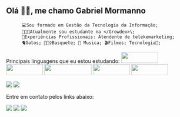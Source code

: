 ## Olá 🖐🏽, me chamo Gabriel Mormanno

          💻Sou formado em Gestão da Tecnologia da Informação;
          👩🏽‍💻Atualmente sou estudante na </Growdev>\;
          🎈Experiências Profissionais: Atendente de telekemarketing;
          🐈Gatos; ⛹🏽‍♀️Basquete; 🎵 Musica; 🎬Filmes; Tecnologia🧡;
              
<div>
      Principais linguagens que eu estou estudando:
      <img src="https://img.shields.io/badge/HTML5-E34F26?style=for-the-badge&logo=html5&logoColor=white" width="100px" height="30px"  />
      <img src="https://img.shields.io/badge/CSS3-1572B6?style=for-the-badge&logo=css3&logoColor=white" width="100px" height="30px" />
      <img src="https://img.shields.io/badge/JavaScript-F7DF1E?style=for-the-badge&logo=javascript&logoColor=black" width="128px" height="30px"/>
      <img src="https://img.shields.io/badge/TypeScript-007ACC?style=for-the-badge&logo=typescript&logoColor=white" width="100px" height="30px" />
      <img src="https://img.shields.io/badge/Node.js-43853D?style=for-the-badge&logo=node.js&logoColor=white" width="100px" height="30px" />
</div>

<div>
    </p>
<picture>
<source
  srcset="https://github-readme-stats.vercel.app/api?username=MormannoDev&show_icons=true&theme=dark"
  media="(prefers-color-scheme: dark)"
/>
<source
  srcset="https://github-readme-stats.vercel.app/api?username=MormannoDev33&show_icons=true"
  media="(prefers-color-scheme: light), (prefers-color-scheme: no-preference)"
/>
<img src="https://github-readme-stats.vercel.app/api?username=MormannoDev&show_icons=true" />
</picture>
<picture>
<source
  srcset="https://github-readme-stats.vercel.app/api/top-langs/?username=MormannoDev&size_weight=0.5&count_weight=0.5"
  media="(prefers-color-scheme: dark)"
/>
<source
  srcset="https://github-readme-stats.vercel.app/api/top-langs/?username=MormannoDev&size_weight=0.5&count_weight=0.5"
/>
<img src="https://github-readme-stats.vercel.app/api/top-langs/?username=MormannoDev&size_weight=0.5&count_weight=0.5" />
</picture></p>  
</div>
      
Entre em contato pelos links abaixo:
<div>

  <a href="https://instagram.com/gabrielmormanno" target="_blank"><img src="https://img.shields.io/badge/-Instagram-%23E4405F?style=for-the-badge&logo=instagram&logoColor=white" target="_blank"></a>
  <a href="https://www.linkedin.com/in/gabriel-mormanno-5b8a15211/" target="_blank"><img src="https://img.shields.io/badge/-LinkedIn-%230077B5?style=for-the-badge&logo=linkedin&logoColor=white" target="_blank"></a>
  <a href="https://www.t.me/Gmormanno" target="_blank"><img src="https://img.shields.io/badge/Telegram-2CA5E0?style=for-the-badge&logo=telegram&logoColor=white" target="_blank"></a>
  
</div>
